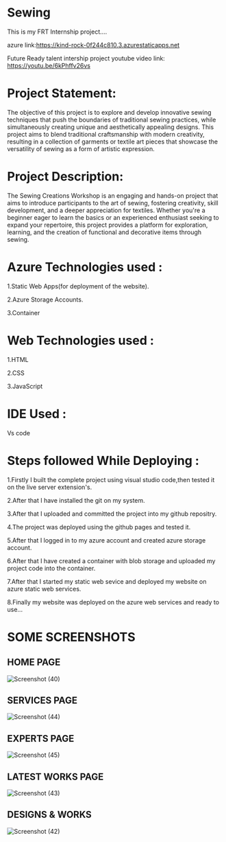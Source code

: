 # Sewing

This is my FRT Internship project....

azure link:https://kind-rock-0f244c810.3.azurestaticapps.net

Future Ready talent intership project youtube video link: https://youtu.be/6kPhffv26vs 

# Project Statement:

The objective of this project is to explore and develop innovative sewing techniques that push the boundaries of traditional sewing practices, while simultaneously creating unique and aesthetically appealing designs. This project aims to blend traditional craftsmanship with modern creativity, resulting in a collection of garments or textile art pieces that showcase the versatility of sewing as a form of artistic expression.
 
# Project Description:

The Sewing Creations Workshop is an engaging and hands-on project that aims to introduce participants to the art of sewing, fostering creativity, skill development, and a deeper appreciation for textiles. Whether you're a beginner eager to learn the basics or an experienced enthusiast seeking to expand your repertoire, this project provides a platform for exploration, learning, and the creation of functional and decorative items through sewing.

# Azure Technologies used :

1.Static Web Apps(for deployment of the website).

2.Azure Storage Accounts.

3.Container

# Web Technologies used :

1.HTML

2.CSS

3.JavaScript

# IDE Used :

Vs code

# Steps followed While Deploying :

1.Firstly I built the complete project using visual studio code,then tested it on the live server extension's.

2.After that I have installed the git on my system.

3.After that I uploaded and committed the project into my github repositry.

4.The project was deployed using the github pages and tested it.

5.After that I logged in to my azure account and created azure storage account.

6.After that I have created a container with blob storage and uploaded my project code into the container.

7.After that I started my static web sevice and deployed my website on azure static web services.

8.Finally my website was deployed on the azure web services and ready to use...









# SOME SCREENSHOTS 
## HOME PAGE
![Screenshot (40)](https://github.com/Deepak6203/FutureReadyTalentProject/assets/114820862/54ec69ec-fd92-4f50-8bf3-2701b4d9ba4a)

## SERVICES PAGE
![Screenshot (44)](https://github.com/Deepak6203/FutureReadyTalentProject/assets/114820862/1ef63f05-56ef-4a9f-94f5-6c1dc392b237)

## EXPERTS PAGE
![Screenshot (45)](https://github.com/Deepak6203/FutureReadyTalentProject/assets/114820862/88059d86-4d83-4f0d-8d80-6feeca58a36f)

## LATEST WORKS PAGE
![Screenshot (43)](https://github.com/Deepak6203/FutureReadyTalentProject/assets/114820862/25173fbf-8c9e-4703-a8a5-5304bf78871f)

## DESIGNS & WORKS
![Screenshot (42)](https://github.com/Deepak6203/FutureReadyTalentProject/assets/114820862/2f70425f-baa1-437b-9341-659429b95d50)

